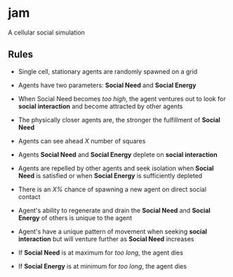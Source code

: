# jam

A cellular social simulation


## Rules

* Single cell, stationary agents are randomly spawned on a grid

* Agents have two parameters: **Social Need** and **Social Energy**

* When Social Need becomes *too high*, the agent ventures out to look for **social interaction** and become attracted by other    agents

* The physically closer agents are, the stronger the fulfillment of **Social Need**

* Agents can see ahead *X* number of squares

* Agents **Social Need** and **Social Energy** deplete on **social interaction**

* Agents are repelled by other agents and seek isolation when **Social Need** is satisfied or when **Social Energy** is sufficiently depleted


* There is an *X%* chance of spawning a new agent on direct social contact

* Agent's ability to regenerate and drain the **Social Need** and **Social Energy** of others is unique to the agent

* Agent's have a unique pattern of movement when seeking **social interaction** but will venture further as **Social Need** increases

* If **Social Need** is at maximum for *too long*, the agent dies

* If **Social Energy** is at minimum for *too long*, the agent dies

